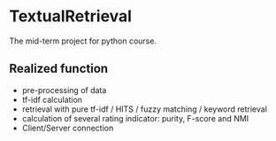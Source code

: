 # TextualRetrieval
The mid-term project for python course.

## Realized function
* pre-processing of data
* tf-idf calculation
* retrieval with pure tf-idf / HITS / fuzzy matching / keyword retrieval
* calculation of several rating indicator: purity, F-score and NMI
* Client/Server connection
